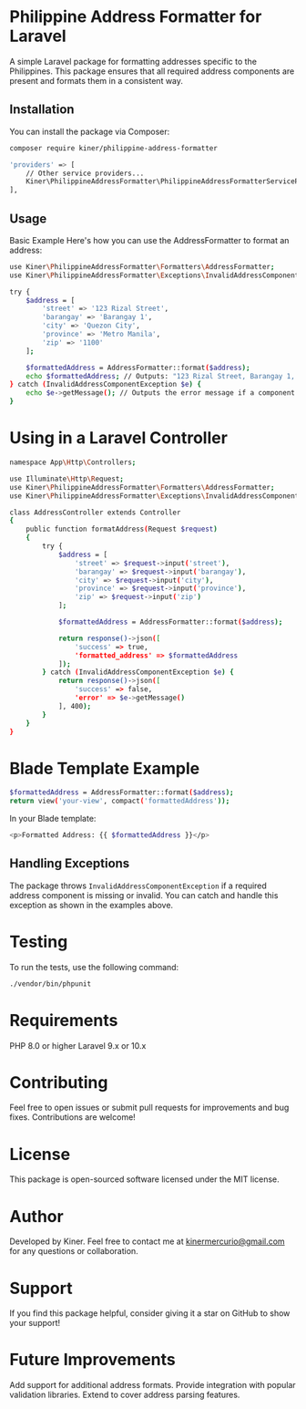 # Philippine Address Formatter for Laravel

A simple Laravel package for formatting addresses specific to the Philippines. This package ensures that all required address components are present and formats them in a consistent way.

## Installation

You can install the package via Composer:

```bash
composer require kiner/philippine-address-formatter
```

```bash
'providers' => [
    // Other service providers...
    Kiner\PhilippineAddressFormatter\PhilippineAddressFormatterServiceProvider::class,
],
```

## Usage

Basic Example
Here's how you can use the AddressFormatter to format an address:

```bash
use Kiner\PhilippineAddressFormatter\Formatters\AddressFormatter;
use Kiner\PhilippineAddressFormatter\Exceptions\InvalidAddressComponentException;

try {
    $address = [
        'street' => '123 Rizal Street',
        'barangay' => 'Barangay 1',
        'city' => 'Quezon City',
        'province' => 'Metro Manila',
        'zip' => '1100'
    ];

    $formattedAddress = AddressFormatter::format($address);
    echo $formattedAddress; // Outputs: "123 Rizal Street, Barangay 1, Quezon City, Metro Manila 1100"
} catch (InvalidAddressComponentException $e) {
    echo $e->getMessage(); // Outputs the error message if a component is missing or invalid
}
```

# Using in a Laravel Controller

```bash
namespace App\Http\Controllers;

use Illuminate\Http\Request;
use Kiner\PhilippineAddressFormatter\Formatters\AddressFormatter;
use Kiner\PhilippineAddressFormatter\Exceptions\InvalidAddressComponentException;

class AddressController extends Controller
{
    public function formatAddress(Request $request)
    {
        try {
            $address = [
                'street' => $request->input('street'),
                'barangay' => $request->input('barangay'),
                'city' => $request->input('city'),
                'province' => $request->input('province'),
                'zip' => $request->input('zip')
            ];

            $formattedAddress = AddressFormatter::format($address);

            return response()->json([
                'success' => true,
                'formatted_address' => $formattedAddress
            ]);
        } catch (InvalidAddressComponentException $e) {
            return response()->json([
                'success' => false,
                'error' => $e->getMessage()
            ], 400);
        }
    }
}
```

# Blade Template Example

```bash
$formattedAddress = AddressFormatter::format($address);
return view('your-view', compact('formattedAddress'));
```

In your Blade template:

```bash
<p>Formatted Address: {{ $formattedAddress }}</p>
```

## Handling Exceptions

The package throws `InvalidAddressComponentException` if a required address component is missing or invalid. You can catch and handle this exception as shown in the examples above.

# Testing

To run the tests, use the following command:

```bash
./vendor/bin/phpunit
```

# Requirements

PHP 8.0 or higher
Laravel 9.x or 10.x

# Contributing

Feel free to open issues or submit pull requests for improvements and bug fixes. Contributions are welcome!

# License

This package is open-sourced software licensed under the MIT license.

# Author

Developed by Kiner. Feel free to contact me at kinermercurio@gmail.com for any questions or collaboration.

# Support

If you find this package helpful, consider giving it a star on GitHub to show your support!

# Future Improvements

Add support for additional address formats.
Provide integration with popular validation libraries.
Extend to cover address parsing features.
